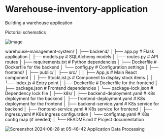 # Warehouse-inventory-application
Building a warehouse application

Pictorial schematics

![image](https://github.com/user-attachments/assets/1d6eabd8-c67d-4d6a-b30d-6b0024fc5fb7)


warehouse-management-system/
│
├── backend/
│   ├── app.py                  # Flask application
│   ├── models.py               # SQLAlchemy models
│   ├── routes.py               # API routes
│   ├── requirements.txt        # Python dependencies
│   ├── Dockerfile              # Dockerfile for the backend
│   └── config.py               # Configuration settings
│
├── frontend/
│   ├── public/
│   ├── src/
│   │   ├── App.js              # Main React component
│   │   ├── StockList.js        # Component to display stock items
│   │   └── index.js            # Entry point
│   ├── Dockerfile              # Dockerfile for the frontend
│   ├── package.json            # Frontend dependencies
│   └── package-lock.json       # Dependency lock file
│
├── k8s/
│   ├── backend-deployment.yaml # K8s deployment for the backend
│   ├── frontend-deployment.yaml # K8s deployment for the frontend
│   ├── backend-service.yaml    # K8s service for backend
│   ├── frontend-service.yaml   # K8s service for frontend
│   ├── ingress.yaml            # K8s ingress configuration
│   └── configmap.yaml          # K8s config map (if needed)
│
└── README.md                   # Project documentation


![Screenshot 2024-08-28 at 05-48-42 Application Data Processing](https://github.com/user-attachments/assets/8bcb5572-e4a4-4eca-beed-ff2ce24eb96c)


